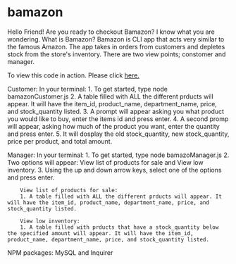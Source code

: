 # bamazon

Hello Friend! Are you ready to checkout Bamazon? I know what you are wondering. What is Bamazon? 
Bamazon is CLI app that acts very similar to the famous Amazon. The app takes in orders from customers and depletes stock from the store's inventory. There are two view points; constomer and manager. 

To view this code in action. Please click [here.](https://youtu.be/IbGtSLfPBV4)

Customer:
  In your terminal:
    1. To get started, type node bamazonCustomer.js
    2. A table filled with ALL the different prducts will appear. It will have the item_id, product_name, department_name, price, and       stock_quantity listed.
    3. A prompt will appear asking you what product you would like to buy, enter the items id and press enter.
    4. A second promp will appear, asking how much of the product you want, enter the quantity and press enter.
    5. It will dosplay the old stock_quantity, new stock_quantity, price per product, and total amount.

  Manager:
  In your terminal:
    1. To get started, type node bamazoManager.js
    2. Two options will appear: View list of products for sale and View low inventory.
    3. Using the up and down arrow keys, select one of the options and press enter.

        View list of products for sale:
        1. A table filled with ALL the different prducts will appear. It will have the item_id, product_name, department_name, price, and stock_quantity listed.

        View low inventory:
        1. A table filled with prducts that have a stock_quantity below the specified amount will appear. It will have the item_id, product_name, department_name, price, and stock_quantity listed.

NPM packages: MySQL and Inquirer



